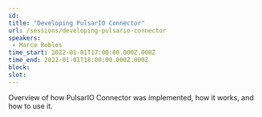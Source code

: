 ```yaml
---
id: 
title: "Developing PulsarIO Connector"
url: /sessions/developing-pulsario-connector
speakers:
 - Marco Robles
time_start: 2022-01-01T17:00:00.000Z.000Z
time_end: 2022-01-01T18:00:00.000Z.000Z
block: 
slot: 
---
```


Overview of how PulsarIO Connector was implemented, how it works, and how to use it.